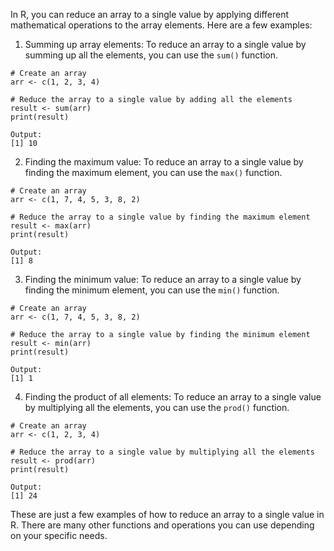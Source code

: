 In R, you can reduce an array to a single value by applying different mathematical operations to the array elements. Here are a few examples:

1. Summing up array elements: To reduce an array to a single value by summing up all the elements, you can use the `sum()` function.

```
# Create an array
arr <- c(1, 2, 3, 4)

# Reduce the array to a single value by adding all the elements
result <- sum(arr)
print(result)

Output:
[1] 10
```

2. Finding the maximum value: To reduce an array to a single value by finding the maximum element, you can use the `max()` function.

```
# Create an array
arr <- c(1, 7, 4, 5, 3, 8, 2)

# Reduce the array to a single value by finding the maximum element
result <- max(arr)
print(result)

Output:
[1] 8
```

3. Finding the minimum value: To reduce an array to a single value by finding the minimum element, you can use the `min()` function.

```
# Create an array
arr <- c(1, 7, 4, 5, 3, 8, 2)

# Reduce the array to a single value by finding the minimum element
result <- min(arr)
print(result)

Output:
[1] 1
```

4. Finding the product of all elements: To reduce an array to a single value by multiplying all the elements, you can use the `prod()` function.

```
# Create an array
arr <- c(1, 2, 3, 4)

# Reduce the array to a single value by multiplying all the elements
result <- prod(arr)
print(result)

Output:
[1] 24
```

These are just a few examples of how to reduce an array to a single value in R. There are many other functions and operations you can use depending on your specific needs.